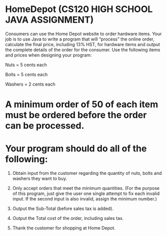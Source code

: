 # HomeDepot (CS120 HIGH SCHOOL JAVA ASSIGNMENT)
Consumers can use the Home Depot website to order hardware items.  Your job is to use Java to write a program that will “process” the online order, calculate the final price, including 13% HST, for hardware items and output the complete details of the order for the consumer.  Use the following items and prices when designing your program:
      
Nuts = 5 cents each 

Bolts = 5 cents each 

Washers = 2 cents each 

# A minimum order of 50 of each item must be ordered before the order can be processed.

# Your program should do all of the following:

1.	Obtain input from the customer regarding the quantity of nuts, bolts and washers they want to buy. 

2.	Only accept orders that meet the minimum quantities. (For the purpose of this program, just give the user one single attempt to fix each invalid input.  If the second input is also invalid, assign the minimum number.)

3.	Output the Sub-Total (before sales tax is added). 

4.	Output the Total cost of the order, including sales tax.

5.	Thank the customer for shopping at Home Depot.

